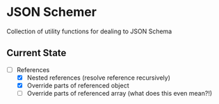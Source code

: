 # JSON Schemer

Collection of utility functions for dealing to JSON Schema

## Current State

- [ ] References
    - [x] Nested references (resolve reference recursively)
    - [x] Override parts of referenced object
    - [ ] Override parts of referenced array (what does this even mean?!)

